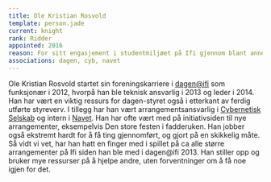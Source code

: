 ```yaml
---
title: Ole Kristian Rosvold
template: person.jade
current: knight
rank: Ridder
appointed: 2016
reason: For sitt engasjement i studentmiljøet på Ifi gjennom blant annet dagen@ifi og CYB tildeles Ole Kristian Rosvold tittelen Ridder av Hennes Majestet Keiserpingvinen den Fornemmes orden.
associations: dagen, cyb, navet
---
```


Ole Kristian Rosvold startet sin foreningskarriere i [dagen@ifi](http://www.dagenatifi.no/) som funksjonær i 2012, hvorpå han ble teknisk ansvarlig i 2013 og leder i 2014. Han har vært en viktig ressurs for dagen-styret også i etterkant av ferdig utførte styreverv. I tillegg har han vært arrangementsansvarlig i [Cybernetisk Selskab](http://cyb.no/) og intern i [Navet](https://ifinavet.no/). Han har ofte vært med på initiativsiden til nye arrangementer, eksempelvis Den store festen i fadderuken. Han jobber også ekstremt hardt for å få ting gjennomført, og gjort på en skikkelig måte. Så vidt vi vet, har han hatt en finger med i spillet på ca alle større arrangementer på Ifi siden han ble med i dagen@ifi 2013. Han stiller opp og bruker mye ressurser på å hjelpe andre, uten forventninger om å få noe igjen for det.

